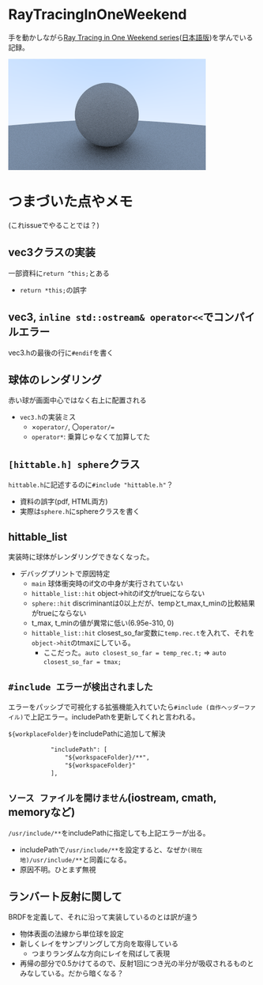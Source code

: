 # RayTracingInOneWeekend
手を動かしながら[Ray Tracing in One Weekend series](https://raytracing.github.io/)([日本語版](https://inzkyk.xyz/ray_tracing_in_one_weekend/))を学んでいる記録。

![](image.png)

# つまづいた点やメモ
(これissueでやることでは？)
## vec3クラスの実装
一部資料に`return ^this;`とある

- `return *this;`の誤字

## vec3, `inline std::ostream& operator<<`でコンパイルエラー
vec3.hの最後の行に`#endif`を書く

## 球体のレンダリング
赤い球が画面中心ではなく右上に配置される

- `vec3.h`の実装ミス
  - ×`operator/`, 〇`operator/=`
  - `operator*`: 乗算じゃなくて加算してた

## `[hittable.h] sphere`クラス
`hittable.h`に記述するのに`#include "hittable.h"`？

- 資料の誤字(pdf, HTML両方)
- 実際は`sphere.h`にsphereクラスを書く

## hittable_list
実装時に球体がレンダリングできなくなった。

- デバッグプリントで原因特定
  - `main` 球体衝突時のif文の中身が実行されていない
  - `hittable_list::hit` object->hitのif文がtrueにならない
  - `sphere::hit` discriminantは0以上だが、tempとt_max,t_minの比較結果がtrueにならない
  - t_max, t_minの値が異常に低い(6.95e-310, 0)
  - `hittable_list::hit` closest_so_far変数に`temp.rec.t`を入れて、それを`object->hit`のtmaxにしている。
    - ここだった。`auto closest_so_far = temp_rec.t;` => `auto closest_so_far = tmax;`

## `#include エラーが検出されました`
エラーをパッシブで可視化する拡張機能入れていたら`#include (自作ヘッダーファイル)`で上記エラー。includePathを更新してくれと言われる。

`${workplaceFolder}`をincludePathに追加して解決
```
            "includePath": [
                "${workspaceFolder}/**",
                "${workspaceFolder}"
            ],
```

## `ソース ファイルを開けません`(iostream, cmath, memoryなど)
`/usr/include/**`をincludePathに指定しても上記エラーが出る。

- includePathで`/usr/include/**`を設定すると、なぜか`(現在地)/usr/include/**`と同義になる。
- 原因不明。ひとまず無視

## ランバート反射に関して
BRDFを定義して、それに沿って実装しているのとは訳が違う

- 物体表面の法線から単位球を設定
- 新しくレイをサンプリングして方向を取得している
  - つまりランダムな方向にレイを飛ばして表現
- 再帰の部分で0.5かけてるので、反射1回につき光の半分が吸収されるものとみなしている。だから暗くなる？